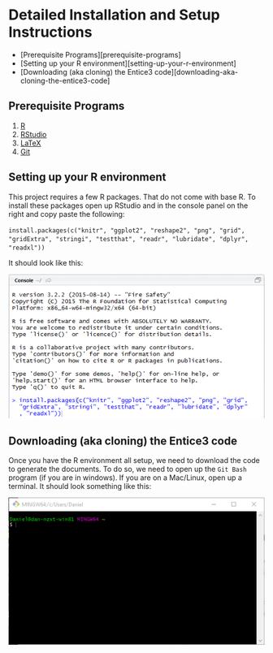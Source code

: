 # Detailed Installation and Setup Instructions

<!-- MarkdownTOC -->

- [Prerequisite Programs][prerequisite-programs]
- [Setting up your R environment][setting-up-your-r-environment]
- [Downloading (aka cloning) the Entice3 code][downloading-aka-cloning-the-entice3-code]

<!-- /MarkdownTOC -->


## Prerequisite Programs

1. [R](https://cran.rstudio.com/)
2. [RStudio](https://www.rstudio.com/products/rstudio/download/preview/)
3. [LaTeX](https://latex-project.org/ftp.html)
4. [Git](https://git-scm.com/)

## Setting up your R environment

This project requires a few R packages. That do not come with base R.
To install these packages open up RStudio and in the console panel on the right and copy paste the following:

`install.packages(c("knitr", "ggplot2", "reshape2", "png", "grid", "gridExtra", "stringi", "testthat", "readr", "lubridate", "dplyr", "readxl"))`

It should look like this:

![](https://raw.githubusercontent.com/chendaniely/wicer-entice3/master/installation_and_setup_instructions/rstudio_console_install_packages.png)

## Downloading (aka cloning) the Entice3 code

Once you have the R environment all setup, we need to download the code to generate the documents.
To do so, we need to open up the `Git Bash` program (if you are in windows).  If you are on a Mac/Linux, open up a terminal.
It should look something like this:

![](https://raw.githubusercontent.com/chendaniely/wicer-entice3/master/installation_and_setup_instructions/git_bash_startup.png)
